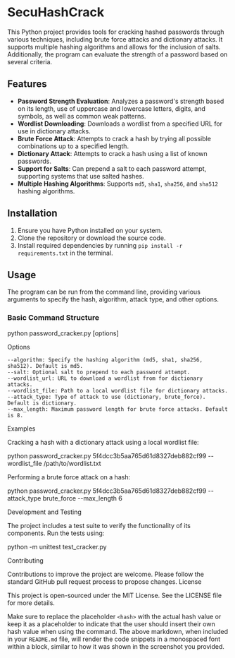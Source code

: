 # SecuHashCrack

This Python project provides tools for cracking hashed passwords through various techniques, including brute force attacks and dictionary attacks. It supports multiple hashing algorithms and allows for the inclusion of salts. Additionally, the program can evaluate the strength of a password based on several criteria.

## Features

- **Password Strength Evaluation**: Analyzes a password's strength based on its length, use of uppercase and lowercase letters, digits, and symbols, as well as common weak patterns.
- **Wordlist Downloading**: Downloads a wordlist from a specified URL for use in dictionary attacks.
- **Brute Force Attack**: Attempts to crack a hash by trying all possible combinations up to a specified length.
- **Dictionary Attack**: Attempts to crack a hash using a list of known passwords.
- **Support for Salts**: Can prepend a salt to each password attempt, supporting systems that use salted hashes.
- **Multiple Hashing Algorithms**: Supports `md5`, `sha1`, `sha256`, and `sha512` hashing algorithms.

## Installation

1. Ensure you have Python installed on your system.
2. Clone the repository or download the source code.
3. Install required dependencies by running `pip install -r requirements.txt` in the terminal.

## Usage

The program can be run from the command line, providing various arguments to specify the hash, algorithm, attack type, and other options.

### Basic Command Structure

python password_cracker.py <hash> [options]

Options

    --algorithm: Specify the hashing algorithm (md5, sha1, sha256, sha512). Default is md5.
    --salt: Optional salt to prepend to each password attempt.
    --wordlist_url: URL to download a wordlist from for dictionary attacks.
    --wordlist_file: Path to a local wordlist file for dictionary attacks.
    --attack_type: Type of attack to use (dictionary, brute_force). Default is dictionary.
    --max_length: Maximum password length for brute force attacks. Default is 8.

Examples

Cracking a hash with a dictionary attack using a local wordlist file:



python password_cracker.py 5f4dcc3b5aa765d61d8327deb882cf99 --wordlist_file /path/to/wordlist.txt

Performing a brute force attack on a hash:



python password_cracker.py 5f4dcc3b5aa765d61d8327deb882cf99 --attack_type brute_force --max_length 6

Development and Testing

The project includes a test suite to verify the functionality of its components. Run the tests using:



python -m unittest test_cracker.py

Contributing

Contributions to improve the project are welcome. Please follow the standard GitHub pull request process to propose changes.
License

This project is open-sourced under the MIT License. See the LICENSE file for more details.



Make sure to replace the placeholder `<hash>` with the actual hash value or keep it as a placeholder to indicate that the user should insert their own hash value when using the command. The above markdown, when included in your `README.md` file, will render the code snippets in a monospaced font within a block, similar to how it was shown in the screenshot you provided.

